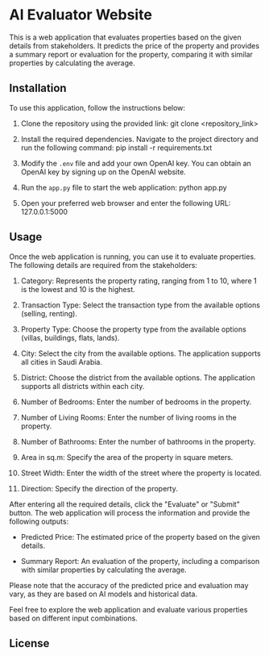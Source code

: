 # AI Evaluator Website

This is a web application that evaluates properties based on the given details from stakeholders. It predicts the price of the property and provides a summary report or evaluation for the property, comparing it with similar properties by calculating the average.

## Installation

To use this application, follow the instructions below:

1. Clone the repository using the provided link:
git clone <repository_link>

2. Install the required dependencies. Navigate to the project directory and run the following command:
pip install -r requirements.txt


3. Modify the `.env` file and add your own OpenAI key. You can obtain an OpenAI key by signing up on the OpenAI website.

4. Run the `app.py` file to start the web application:
python app.py


5. Open your preferred web browser and enter the following URL:
127.0.0.1:5000


## Usage

Once the web application is running, you can use it to evaluate properties. The following details are required from the stakeholders:

1. Category: Represents the property rating, ranging from 1 to 10, where 1 is the lowest and 10 is the highest.

2. Transaction Type: Select the transaction type from the available options (selling, renting).

3. Property Type: Choose the property type from the available options (villas, buildings, flats, lands).

4. City: Select the city from the available options. The application supports all cities in Saudi Arabia.

5. District: Choose the district from the available options. The application supports all districts within each city.

6. Number of Bedrooms: Enter the number of bedrooms in the property.

7. Number of Living Rooms: Enter the number of living rooms in the property.

8. Number of Bathrooms: Enter the number of bathrooms in the property.

9. Area in sq.m: Specify the area of the property in square meters.

10. Street Width: Enter the width of the street where the property is located.

11. Direction: Specify the direction of the property.

After entering all the required details, click the "Evaluate" or "Submit" button. The web application will process the information and provide the following outputs:

- Predicted Price: The estimated price of the property based on the given details.

- Summary Report: An evaluation of the property, including a comparison with similar properties by calculating the average.

Please note that the accuracy of the predicted price and evaluation may vary, as they are based on AI models and historical data.

Feel free to explore the web application and evaluate various properties based on different input combinations.

## License
